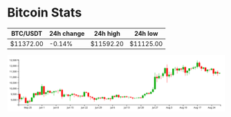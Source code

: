# Bitcoin Stats

BTC/USDT|24h change|24h high|24h low|
|---|---|---|---|
|$11372.00|-0.14%|$11592.20|$11125.00|

<img src="./chart.svg">
